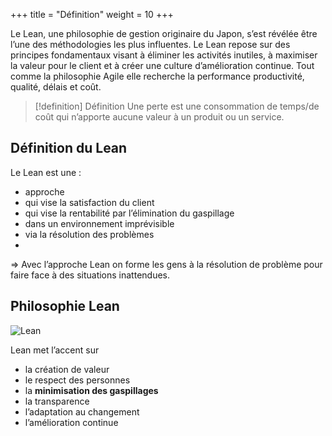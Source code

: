 
+++
title = "Définition"
weight = 10
+++

Le Lean, une philosophie de gestion originaire du Japon, s’est révélée être l’une des méthodologies les plus influentes. Le Lean repose sur des principes fondamentaux visant à éliminer les activités inutiles, à maximiser la valeur pour le client et à créer une culture d’amélioration continue. Tout comme la philosophie Agile elle recherche la performance productivité,
qualité, délais et coût.

> [!definition] Définition
> Une perte est une consommation de temps/de coût qui n’apporte aucune valeur à un produit ou un service.


## Définition du Lean
Le Lean est une :
- approche
- qui vise la satisfaction du client
- qui vise la rentabilité par l’élimination du gaspillage
- dans un environnement imprévisible
- via la résolution des problèmes
- 
⇒ Avec l’approche Lean on forme les gens à la résolution de problème pour faire face à des
situations inattendues.

## Philosophie Lean

![Lean](lean.png)

Lean met l’accent sur
- la création de valeur
- le respect des personnes
- la **minimisation des gaspillages**
- la transparence
- l’adaptation au changement
- l’amélioration continue
